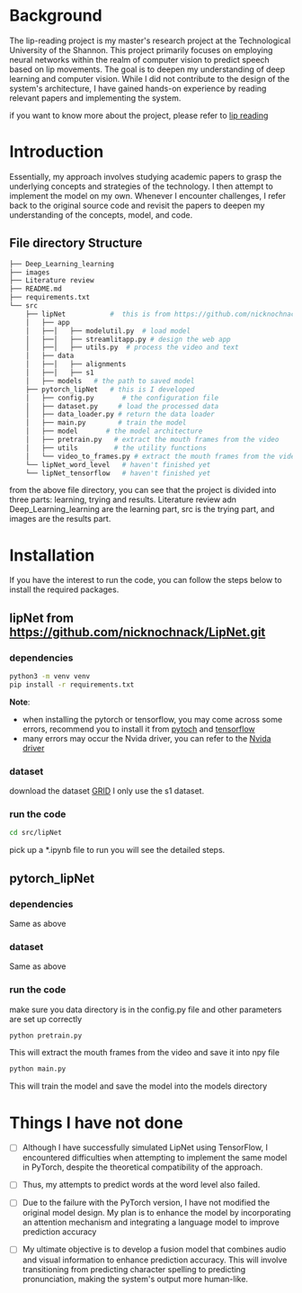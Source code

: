 # Background

The lip-reading project is my master's research project at the Technological University of the Shannon. This project
primarily focuses on employing neural networks within the realm of computer vision to predict speech based on lip
movements. The goal is to deepen my understanding of deep learning and computer vision. While I did not contribute to
the design of the system's architecture, I have gained hands-on experience by reading relevant papers and implementing
the system.

if you want to know more about the project, please refer to [lip reading](Lip%20Reading.md)

# Introduction

Essentially, my approach involves studying academic papers to grasp the underlying concepts and strategies of the
technology. I then attempt to implement the model on my own. Whenever I encounter challenges, I refer back to the
original source code and revisit the papers to deepen my understanding of the concepts, model, and code.

## File directory Structure

```bash
├── Deep_Learning_learning
├── images
├── Literature review 
├── README.md
├── requirements.txt
└── src
    ├── lipNet           #  this is from https://github.com/nicknochnack/LipNet.git
    │   ├── app
    │   ├──│   ├── modelutil.py  # load model
    │   ├──│   ├── streamlitapp.py # design the web app
    │   ├──│   ├── utils.py  # process the video and text
    │   ├── data 
    │   ├──│   ├── alignments
    │   ├──│   ├── s1
    │   ├── models   # the path to saved model
    ├── pytorch_lipNet   # this is I developed
    │   ├── config.py       # the configuration file
    │   ├── dataset.py     # load the processed data
    │   ├── data_loader.py # return the data loader 
    │   ├── main.py        # train the model
    │   ├── model       # the model architecture
    │   ├── pretrain.py   # extract the mouth frames from the video
    │   ├── utils         # the utility functions
    │   └── video_to_frames.py # extract the mouth frames from the video
    └── lipNet_word_level   # haven't finished yet
    └── lipNet_tensorflow   # haven't finished yet
```

from the above file directory, you can see that the project is divided into three parts: learning, trying and results.
Literature review adn Deep_Learning_learning are the learning part, src is the trying part, and images are the results
part.

# Installation

If you have the interest to run the code, you can follow the steps below to install the required packages.

## lipNet from  https://github.com/nicknochnack/LipNet.git

### dependencies

```bash
python3 -m venv venv
pip install -r requirements.txt
```

**Note**:

* when installing the pytorch or tensorflow, you may come across some errors, recommend you to install it from
  [pytoch](https://pytorch.org/get-started/locally/) and [tensorflow](https://www.tensorflow.org/install/pip)
* many errors may occur the Nvida driver, you can refer to
  the [Nvida driver](https://www.nvidia.com/Download/index.aspx)

### dataset

download the dataset [GRID](https://zenodo.org/records/3625687) I only use the s1 dataset.

### run the code

```bash
cd src/lipNet
```

pick up a *.ipynb file to run you will see the detailed steps.

## pytorch_lipNet

### dependencies

Same as above

### dataset

Same as above

### run the code

make sure you data directory is in the config.py file
and other parameters are set up correctly

```bash
python pretrain.py
```

This will extract the mouth frames from the video and save it into npy file

```bash
python main.py
```

This will train the model and save the model into the models directory

# Things I have not done

- [ ] Although I have successfully simulated LipNet using TensorFlow, I encountered difficulties when attempting to
  implement the same model in PyTorch, despite the theoretical compatibility of the approach.
- [ ] Thus, my attempts to predict words at the word level also failed.
- [ ] Due to the failure with the PyTorch version, I have not modified the original model design. My plan is to enhance
  the model by incorporating an attention mechanism and integrating a language model to improve prediction accuracy
- [ ] My ultimate objective is to develop a fusion model that combines audio and visual information to enhance
  prediction accuracy. This will involve transitioning from predicting character spelling to predicting pronunciation,
  making the system's output more human-like.











